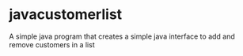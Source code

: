 # javacustomerlist
A simple java program that creates a simple java interface to add and remove customers in a list
